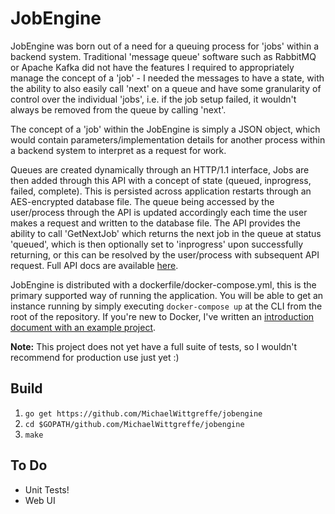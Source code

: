 # JobEngine
JobEngine was born out of a need for a queuing process for 'jobs' within a backend system. Traditional 'message queue' software such as RabbitMQ or Apache Kafka did not have the features I required to appropriately manage the concept of a 'job' - I needed the messages to have a state, with the ability to also easily call 'next' on a queue and have some granularity of control over the individual 'jobs', i.e. if the job setup failed, it wouldn't always be removed from the queue by calling 'next'.

The concept of a 'job' within the JobEngine is simply a JSON object, which would contain parameters/implementation details for another process within a backend system to interpret as a request for work.

Queues are created dynamically through an HTTP/1.1 interface, Jobs are then added through this API with a concept of state (queued, inprogress, failed, complete). This is persisted across application restarts through an AES-encrypted database file. The queue being accessed by the user/process through the API is updated accordingly each time the user makes a request and written to the database file. The API provides the ability to call 'GetNextJob' which returns the next job in the queue at status 'queued', which is then optionally set to 'inprogress' upon successfully returning, or this can be resolved by the user/process with subsequent API request. Full API docs are available [here](./api_schema.yml).

JobEngine is distributed with a dockerfile/docker-compose.yml, this is the primary supported way of running the application. You will be able to get an instance running by simply executing `docker-compose up` at the CLI from the root of the repository. If you're new to Docker, I've written an [introduction document with an example project](https://github.com/MichaelWittgreffe/DockerDemo).

**Note:** This project does not yet have a full suite of tests, so I wouldn't recommend for production use just yet :)

## Build
1. ```go get https://github.com/MichaelWittgreffe/jobengine```
2. ```cd $GOPATH/github.com/MichaelWittgreffe/jobengine```
3. ```make```

## To Do
- Unit Tests!
- Web UI